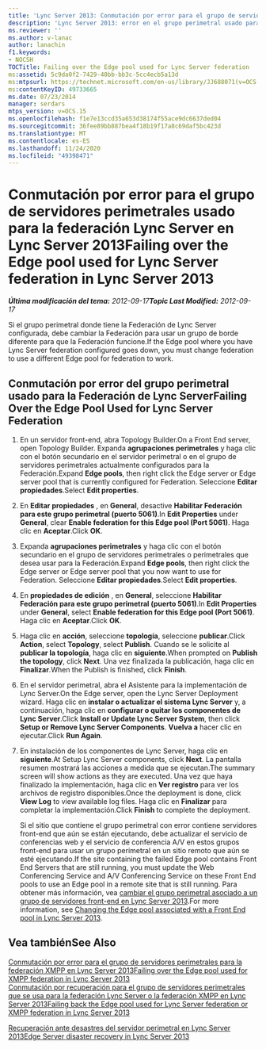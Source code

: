 ```yaml
---
title: 'Lync Server 2013: Conmutación por error para el grupo de servidores perimetrales usado para la federación Lync Server'
description: 'Lync Server 2013: error en el grupo perimetral usado para la Federación de Lync Server.'
ms.reviewer: ''
ms.author: v-lanac
author: lanachin
f1.keywords:
- NOCSH
TOCTitle: Failing over the Edge pool used for Lync Server federation
ms:assetid: 5c9da0f2-7429-40bb-bb3c-5cc4ecb5a13d
ms:mtpsurl: https://technet.microsoft.com/en-us/library/JJ688071(v=OCS.15)
ms:contentKeyID: 49733665
ms.date: 07/23/2014
manager: serdars
mtps_version: v=OCS.15
ms.openlocfilehash: f1e7e13ccd35a653d38174f55ace9dc6637ded04
ms.sourcegitcommit: 36fee89bb887bea4f18b19f17a8c69daf5bc423d
ms.translationtype: MT
ms.contentlocale: es-ES
ms.lasthandoff: 11/24/2020
ms.locfileid: "49398471"
---
```

# <a name="failing-over-the-edge-pool-used-for-lync-server-federation-in-lync-server-2013"></a><span data-ttu-id="6f3cd-103">Conmutación por error para el grupo de servidores perimetrales usado para la federación Lync Server en Lync Server 2013</span><span class="sxs-lookup"><span data-stu-id="6f3cd-103">Failing over the Edge pool used for Lync Server federation in Lync Server 2013</span></span>

<div data-xmlns="http://www.w3.org/1999/xhtml">

<div class="topic" data-xmlns="http://www.w3.org/1999/xhtml" data-msxsl="urn:schemas-microsoft-com:xslt" data-cs="https://msdn.microsoft.com/">

<div data-asp="https://msdn2.microsoft.com/asp">



</div>

<div id="mainSection">

<div id="mainBody"><span data-ttu-id="6f3cd-104">

<span> </span></span><span class="sxs-lookup"><span data-stu-id="6f3cd-104">

<span> </span></span></span>

<span data-ttu-id="6f3cd-105">_**Última modificación del tema:** 2012-09-17_</span><span class="sxs-lookup"><span data-stu-id="6f3cd-105">_**Topic Last Modified:** 2012-09-17_</span></span>

<span data-ttu-id="6f3cd-106">Si el grupo perimetral donde tiene la Federación de Lync Server configurada, debe cambiar la Federación para usar un grupo de borde diferente para que la Federación funcione.</span><span class="sxs-lookup"><span data-stu-id="6f3cd-106">If the Edge pool where you have Lync Server federation configured goes down, you must change federation to use a different Edge pool for federation to work.</span></span>

<div>

## <a name="failing-over-the-edge-pool-used-for-lync-server-federation"></a><span data-ttu-id="6f3cd-107">Conmutación por error del grupo perimetral usado para la Federación de Lync Server</span><span class="sxs-lookup"><span data-stu-id="6f3cd-107">Failing Over the Edge Pool Used for Lync Server Federation</span></span>

1.  <span data-ttu-id="6f3cd-108">En un servidor front-end, abra Topology Builder.</span><span class="sxs-lookup"><span data-stu-id="6f3cd-108">On a Front End server, open Topology Builder.</span></span> <span data-ttu-id="6f3cd-109">Expanda **agrupaciones perimetrales** y haga clic con el botón secundario en el servidor perimetral o en el grupo de servidores perimetrales actualmente configurados para la Federación.</span><span class="sxs-lookup"><span data-stu-id="6f3cd-109">Expand **Edge pools**, then right click the Edge server or Edge server pool that is currently configured for Federation.</span></span> <span data-ttu-id="6f3cd-110">Seleccione **Editar propiedades**.</span><span class="sxs-lookup"><span data-stu-id="6f3cd-110">Select **Edit properties**.</span></span>

2.  <span data-ttu-id="6f3cd-111">En **Editar propiedades** , en **General**, desactive **Habilitar Federación para este grupo perimetral (puerto 5061)**.</span><span class="sxs-lookup"><span data-stu-id="6f3cd-111">In **Edit Properties** under **General**, clear **Enable federation for this Edge pool (Port 5061)**.</span></span> <span data-ttu-id="6f3cd-112">Haga clic en **Aceptar**.</span><span class="sxs-lookup"><span data-stu-id="6f3cd-112">Click **OK**.</span></span>

3.  <span data-ttu-id="6f3cd-113">Expanda **agrupaciones perimetrales** y haga clic con el botón secundario en el grupo de servidores perimetrales o perimetrales que desea usar para la Federación.</span><span class="sxs-lookup"><span data-stu-id="6f3cd-113">Expand **Edge pools**, then right click the Edge server or Edge server pool that you now want to use for Federation.</span></span> <span data-ttu-id="6f3cd-114">Seleccione **Editar propiedades**.</span><span class="sxs-lookup"><span data-stu-id="6f3cd-114">Select **Edit properties**.</span></span>

4.  <span data-ttu-id="6f3cd-115">En **propiedades de edición** , en **General**, seleccione **Habilitar Federación para este grupo perimetral (puerto 5061)**.</span><span class="sxs-lookup"><span data-stu-id="6f3cd-115">In **Edit Properties** under **General**, select **Enable federation for this Edge pool (Port 5061)**.</span></span> <span data-ttu-id="6f3cd-116">Haga clic en **Aceptar**.</span><span class="sxs-lookup"><span data-stu-id="6f3cd-116">Click **OK**.</span></span>

5.  <span data-ttu-id="6f3cd-117">Haga clic en **acción**, seleccione **topología**, seleccione **publicar**.</span><span class="sxs-lookup"><span data-stu-id="6f3cd-117">Click **Action**, select **Topology**, select **Publish**.</span></span> <span data-ttu-id="6f3cd-118">Cuando se le solicite al **publicar la topología**, haga clic en **siguiente**.</span><span class="sxs-lookup"><span data-stu-id="6f3cd-118">When prompted on **Publish the topology**, click **Next**.</span></span> <span data-ttu-id="6f3cd-119">Una vez finalizada la publicación, haga clic en **Finalizar**.</span><span class="sxs-lookup"><span data-stu-id="6f3cd-119">When the Publish is finished, click **Finish**.</span></span>

6.  <span data-ttu-id="6f3cd-120">En el servidor perimetral, abra el Asistente para la implementación de Lync Server.</span><span class="sxs-lookup"><span data-stu-id="6f3cd-120">On the Edge server, open the Lync Server Deployment wizard.</span></span> <span data-ttu-id="6f3cd-121">Haga clic en **instalar o actualizar el sistema Lync Server** y, a continuación, haga clic en **configurar o quitar los componentes de Lync Server**.</span><span class="sxs-lookup"><span data-stu-id="6f3cd-121">Click **Install or Update Lync Server System**, then click **Setup or Remove Lync Server Components**.</span></span> <span data-ttu-id="6f3cd-122">**Vuelva a** hacer clic en ejecutar.</span><span class="sxs-lookup"><span data-stu-id="6f3cd-122">Click **Run Again**.</span></span>

7.  <span data-ttu-id="6f3cd-123">En instalación de los componentes de Lync Server, haga clic en **siguiente**.</span><span class="sxs-lookup"><span data-stu-id="6f3cd-123">At Setup Lync Server components, click **Next**.</span></span> <span data-ttu-id="6f3cd-124">La pantalla resumen mostrará las acciones a medida que se ejecutan.</span><span class="sxs-lookup"><span data-stu-id="6f3cd-124">The summary screen will show actions as they are executed.</span></span> <span data-ttu-id="6f3cd-125">Una vez que haya finalizado la implementación, haga clic en **Ver registro** para ver los archivos de registro disponibles.</span><span class="sxs-lookup"><span data-stu-id="6f3cd-125">Once the deployment is done, click **View Log** to view available log files.</span></span> <span data-ttu-id="6f3cd-126">Haga clic en **Finalizar** para completar la implementación.</span><span class="sxs-lookup"><span data-stu-id="6f3cd-126">Click **Finish** to complete the deployment.</span></span>
    
    <span data-ttu-id="6f3cd-127">Si el sitio que contiene el grupo perimetral con error contiene servidores front-end que aún se están ejecutando, debe actualizar el servicio de conferencias web y el servicio de conferencia A/V en estos grupos front-end para usar un grupo perimetral en un sitio remoto que aún se esté ejecutando.</span><span class="sxs-lookup"><span data-stu-id="6f3cd-127">If the site containing the failed Edge pool contains Front End Servers that are still running, you must update the Web Conferencing Service and A/V Conferencing Service on these Front End pools to use an Edge pool in a remote site that is still running.</span></span> <span data-ttu-id="6f3cd-128">Para obtener más información, vea [cambiar el grupo perimetral asociado a un grupo de servidores front-end en Lync Server 2013](lync-server-2013-changing-the-edge-pool-associated-with-a-front-end-pool.md).</span><span class="sxs-lookup"><span data-stu-id="6f3cd-128">For more information, see [Changing the Edge pool associated with a Front End pool in Lync Server 2013](lync-server-2013-changing-the-edge-pool-associated-with-a-front-end-pool.md).</span></span>

</div>

<div>

## <a name="see-also"></a><span data-ttu-id="6f3cd-129">Vea también</span><span class="sxs-lookup"><span data-stu-id="6f3cd-129">See Also</span></span>


[<span data-ttu-id="6f3cd-130">Conmutación por error para el grupo de servidores perimetrales para la federación XMPP en Lync Server 2013</span><span class="sxs-lookup"><span data-stu-id="6f3cd-130">Failing over the Edge pool used for XMPP federation in Lync Server 2013</span></span>](lync-server-2013-failing-over-the-edge-pool-used-for-xmpp-federation.md)  
[<span data-ttu-id="6f3cd-131">Conmutación por recuperación para el grupo de servidores perimetrales que se usa para la federación Lync Server o la federación XMPP en Lync Server 2013</span><span class="sxs-lookup"><span data-stu-id="6f3cd-131">Failing back the Edge pool used for Lync Server federation or XMPP federation in Lync Server 2013</span></span>](lync-server-2013-failing-back-the-edge-pool-used-for-lync-server-federation-or-xmpp-federation.md)  


[<span data-ttu-id="6f3cd-132">Recuperación ante desastres del servidor perimetral en Lync Server 2013</span><span class="sxs-lookup"><span data-stu-id="6f3cd-132">Edge Server disaster recovery in Lync Server 2013</span></span>](lync-server-2013-edge-server-disaster-recovery.md)  
  

<span data-ttu-id="6f3cd-133"></div>

</div>

<span> </span>

</div>

</div>

</span><span class="sxs-lookup"><span data-stu-id="6f3cd-133"></div>

</div>

<span> </span>

</div>

</div>

</span></span></div>

